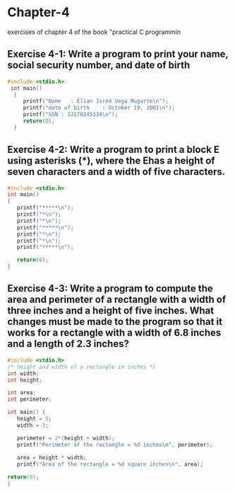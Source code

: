# Chapter-4
exercises of chapter 4 of the book "practical C programmin

## Exercise 4-1: Write a program to print your name, social security number, and date of birth

```c
#include <stdio.h> 
 int main()  
  {
     printf("Name   : Elian Jared Vega Mugarte\n"); 
     printf("date of birth    : October 19, 2001\n"); 
     printf("SSN : 22170245334\n"); 
     return(0); 
  }
  ```
## Exercise 4-2: Write a program to print a block E using asterisks (*), where the Ehas a height of seven characters and a width of five characters.

```c
#include <stdio.h> 
int main() 
{
   printf("*****\n");
   printf("*\n");
   printf("*\n");
   printf("*****\n");
   printf("*\n");
   printf("*\n");
   printf("*****\n");

   return(0);
}
```
## Exercise 4-3: Write a program to compute the area and perimeter of a rectangle with a width of three inches and a height of five inches. What changes must be made to the program so that it works for a rectangle with a width of 6.8 inches and a length of 2.3 inches?
```c
#include <stdio.h> 
/* height and width of a rectangle in inches */
int width;          
int height;         

int area;           
int perimeter;      

int main() {
   height = 5;
   width = 3;

   perimeter = 2*(height + width);
   printf("Perimeter of the rectangle = %d inches\n", perimeter);
   
   area = height * width;
   printf("Area of the rectangle = %d square inches\n", area);

return(0);
}
```
